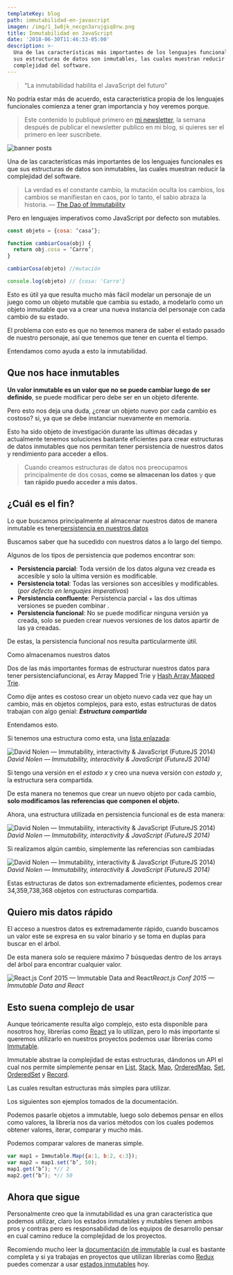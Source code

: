 ```yaml
---
templateKey: blog
path: immutabilidad-en-javascript
imagen: /img/1_1w8jk_necgn3arujgiq8rw.png
title: Inmutabilidad en JavaScript
date: '2018-06-30T11:46:33-05:00'
description: >-
  Una de las características más importantes de los lenguajes funcionales es que
  sus estructuras de datos son inmutables, las cuales muestran reducir la
  complejidad del software.
---
```

> “La inmutabilidad habilita el JavaScript del futuro”

No podría estar más de acuerdo, esta característica propia de los lenguajes funcionales comienza a tener gran importancia y hoy veremos porque.

> Este contenido lo publiqué primero en [mi newsletter](https://tinyletter.com/yeion7), la semana después de publicar el newsletter publico en mi blog, si quieres ser el primero en leer suscríbete.

![banner posts](/img/1_1w8jk_necgn3arujgiq8rw.png)

Una de las características más importantes de los lenguajes funcionales es que sus estructuras de datos son inmutables, las cuales muestran reducir la complejidad del software.

> La verdad es el constante cambio, la mutación oculta los cambios, los cambios se manifiestan en caos, por lo tanto, el sabio abraza la historia. — [The Dao of Immutability](https://medium.com/javascript-scene/the-dao-of-immutability-9f91a70c88cd#.b1cayh7g7)

Pero en lenguajes imperativos como JavaScript por defecto son mutables.

```js
const objeto = {cosa: ‘casa’};

function cambiarCosa(obj) {
  return obj.cosa = ‘Carro’;
}

cambiarCosa(objeto) //mutación

console.log(objeto) // {cosa: 'Carro'}
```

Esto es útil ya que resulta mucho más fácil modelar un personaje de un juego como un objeto mutable que cambia su estado, a modelarlo como un objeto inmutable que va a crear una nueva instancia del personaje con cada cambio de su estado.

El problema con esto es que no tenemos manera de saber el estado pasado de nuestro personaje, así que tenemos que tener en cuenta el tiempo.

Entendamos como ayuda a esto la inmutabilidad.

## Que nos hace inmutables

**Un valor inmutable es un valor que no se puede cambiar luego de ser definido**, se puede modificar pero debe ser en un objeto diferente.

Pero esto nos deja una duda, ¿crear un objeto nuevo por cada cambio es costoso? si, ya que se debe instanciar nuevamente en memoria.

Esto ha sido objeto de investigación durante las ultimas décadas y actualmente tenemos soluciones bastante eficientes para crear estructuras de datos inmutables que nos permitan tener persistencia de nuestros datos y rendimiento para acceder a ellos.

> Cuando creamos estructuras de datos nos preocupamos principalmente de dos cosas, **como se almacenan los datos** y **que tan rápido puedo acceder a mis datos.**

## ¿Cuál es el fin?

Lo que buscamos principalmente al almacenar nuestros datos de manera inmutable es tener[persistencia en nuestros datos](https://es.wikipedia.org/wiki/Persistencia_(inform%C3%A1tica))

Buscamos saber que ha sucedido con nuestros datos a lo largo del tiempo.

Algunos de los tipos de persistencia que podemos encontrar son:

* **Persistencia parcial**: Toda versión de los datos alguna vez creada es accesible y solo la ultima versión es modificable.
* **Persistencia total**: Todas las versiones son accesibles y modificables. (_por defecto en lenguajes imperativos_)
* **Persistencia confluente**: Persistencia parcial + las dos ultimas versiones se pueden combinar .
* **Persistencia funcional**: No se puede modificar ninguna versión ya creada, solo se pueden crear nuevos versiones de los datos apartir de las ya creadas.

De estas, la persistencia funcional nos resulta particularmente útil.

Como almacenamos nuestros datos

Dos de las más importantes formas de estructurar nuestros datos para tener persistenciafuncional, es Array Mapped Trie y [Hash Array Mapped Trie](https://en.wikipedia.org/wiki/Hash_array_mapped_trie).

Como dije antes es costoso crear un objeto nuevo cada vez que hay un cambio, más en objetos complejos, para esto, estas estructuras de datos trabajan con algo genial: _**Estructura compartida**_

Entendamos esto.

Si tenemos una estructura como esta, una [lista enlazada](https://es.wikipedia.org/wiki/Lista_enlazada):

![David Nolen — Immutability, interactivity & JavaScript (FutureJS 2014)](https://cdn-images-1.medium.com/max/2000/1*QVkukbkkPmvtkKZ7gY47ng.png)
_David Nolen — Immutability, interactivity & JavaScript (FutureJS 2014)_

Si tengo una versión en el _estado x_ y creo una nueva versión con _estado y_, la estructura sera compartida.

De esta manera no tenemos que crear un nuevo objeto por cada cambio, **solo modificamos las referencias que componen el objeto.**

Ahora, una estructura utilizada en persistencia funcional es de esta manera:

![David Nolen — Immutability, interactivity & JavaScript (FutureJS 2014)](https://cdn-images-1.medium.com/max/2000/1*DVTYnM7EkXX0C1LtW_O2sQ.png)
_David Nolen — Immutability, interactivity & JavaScript (FutureJS 2014)_

Si realizamos algún cambio, simplemente las referencias son cambiadas

![David Nolen — Immutability, interactivity & JavaScript (FutureJS 2014)](https://cdn-images-1.medium.com/max/2000/1*Vt-9IeXtnlG3Avn4o7hWwg.png)
_David Nolen — Immutability, interactivity & JavaScript (FutureJS 2014)_

Estas estructuras de datos son extremadamente eficientes, podemos crear 34,359,738,368 objetos con estructuras compartida.

## Quiero mis datos rápido

El acceso a nuestros datos es extremadamente rápido, cuando buscamos un valor este se expresa en su valor binario y se toma en duplas para buscar en el árbol.

De esta manera solo se requiere máximo 7 búsquedas dentro de los arrays del árbol para encontrar cualquier valor.

![React.js Conf 2015 — Immutable Data and React](https://cdn-images-1.medium.com/max/2424/1*unempNOCiGKF50FPmqrhYw.png)_React.js Conf 2015 — Immutable Data and React_

## Esto suena complejo de usar

Aunque teóricamente resulta algo complejo, esto esta disponible para nosotros hoy, librerías como [React](https://facebook.github.io/react/) ya lo utilizan, pero lo más importante si queremos utilizarlo en nuestros proyectos podemos usar librerías como [Immutable](https://facebook.github.io/immutable-js/).

Immutable abstrae la complejidad de estas estructuras, dándonos un API el cual nos permite simplemente pensar en [List](https://facebook.github.io/immutable-js/docs/#/List), [Stack](https://facebook.github.io/immutable-js/docs/#/Stack), [Map](https://facebook.github.io/immutable-js/docs/#/Map), [OrderedMap](https://facebook.github.io/immutable-js/docs/#/OrderedMap), [Set](https://facebook.github.io/immutable-js/docs/#/Set), [OrderedSet](https://facebook.github.io/immutable-js/docs/#/OrderedSet) y [Record](https://facebook.github.io/immutable-js/docs/#/Record).

Las cuales resultan estructuras más simples para utilizar.

Los siguientes son ejemplos tomados de la documentación.

Podemos pasarle objetos a immutable, luego solo debemos pensar en ellos como valores, la librería nos da varios métodos con los cuales podemos obtener valores, iterar, comparar y mucho más.

Podemos comparar valores de maneras simple.

```js
var map1 = Immutable.Map({a:1, b:2, c:3});
var map2 = map1.set(‘b’, 50);
map1.get(‘b’); *// 2
map2.get(‘b’); *// 50
```

## Ahora que sigue

Personalmente creo que la inmutabilidad es una gran característica que podemos utilizar, claro los estados inmutables y mutables tienen ambos pros y contras pero es responsabilidad de los equipos de desarrollo pensar en cual camino reduce la complejidad de los proyectos.

Recomiendo mucho leer la [documentación de immutable](https://facebook.github.io/immutable-js/docs/#/) la cual es bastante completa y si ya trabajas en proyectos que utilizan librerías como [Redux](http://redux.js.org/) puedes comenzar a usar [estados inmutables](https://medium.com/react-redux/estado-inmutable-con-redux-e-immutable-js-5a3d69ef0451#.32v0trm0t) hoy.
